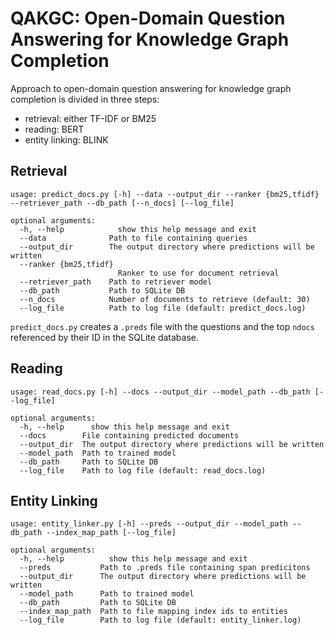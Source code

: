 # QAKGC: Open-Domain Question Answering for Knowledge Graph Completion

Approach to open-domain question answering for knowledge graph completion is divided in three steps:
- retrieval: either TF-IDF or BM25
- reading: BERT
- entity linking: BLINK

## Retrieval

```
usage: predict_docs.py [-h] --data --output_dir --ranker {bm25,tfidf} --retriever_path --db_path [--n_docs] [--log_file]

optional arguments:
  -h, --help            show this help message and exit
  --data              Path to file containing queries
  --output_dir        The output directory where predictions will be written
  --ranker {bm25,tfidf}
                        Ranker to use for document retrieval
  --retriever_path    Path to retriever model
  --db_path           Path to SQLite DB
  --n_docs            Number of documents to retrieve (default: 30)
  --log_file          Path to log file (default: predict_docs.log)
```

`predict_docs.py` creates a `.preds` file  with the questions and the top `ndocs` referenced by their ID in the SQLite database.

## Reading

```
usage: read_docs.py [-h] --docs --output_dir --model_path --db_path [--log_file]

optional arguments:
  -h, --help      show this help message and exit
  --docs        File containing predicted documents
  --output_dir  The output directory where predictions will be written
  --model_path  Path to trained model
  --db_path     Path to SQLite DB
  --log_file    Path to log file (default: read_docs.log)
```
## Entity Linking

```
usage: entity_linker.py [-h] --preds --output_dir --model_path --db_path --index_map_path [--log_file]

optional arguments:
  -h, --help          show this help message and exit
  --preds           Path to .preds file containing span predicitons
  --output_dir      The output directory where predictions will be written
  --model_path      Path to trained model
  --db_path         Path to SQLite DB
  --index_map_path  Path to file mapping index ids to entities
  --log_file        Path to log file (default: entity_linker.log)
```


